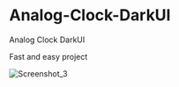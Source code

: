 # Analog-Clock-DarkUI
Analog Clock DarkUI

Fast and easy project

![Screenshot_3](https://github.com/MaksymusPrime/Analog-Clock-DarkUI/assets/121817168/c788a4d0-a590-4d41-a761-68d09257ac11)
